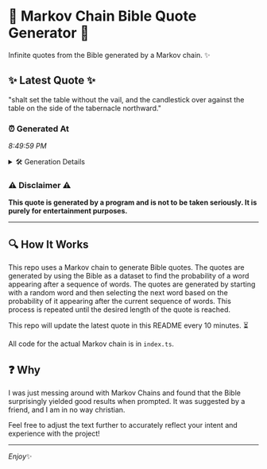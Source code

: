 # 📖 Markov Chain Bible Quote Generator 📖

Infinite quotes from the Bible generated by a Markov chain. ✨

## ✨ Latest Quote ✨
"shalt set the table without the vail, and the candlestick over against the table on the side of the tabernacle northward."

### ⏰ Generated At
*8:49:59 PM*

<details>
    <summary>🛠️ Generation Details</summary>
    <p>
        <strong>🌱 Seed:</strong> shalt<br>
        <strong>🔄 Iterations:</strong> 20<br>
        <strong>📜 Context History:</strong><br>[ shalt ]: set<br>[ shalt, set ]: the<br>[ shalt, set, the ]: table<br>[ shalt, set, the, table ]: without<br>[ shalt, set, the, table, without ]: the<br>[ shalt, set, the, table, without, the ]: vail,<br>[ set, the, table, without, the, vail, ]: and<br>[ the, table, without, the, vail,, and ]: the<br>[ table, without, the, vail,, and, the ]: candlestick<br>[ without, the, vail,, and, the, candlestick ]: over<br>[ the, vail,, and, the, candlestick, over ]: against<br>[ vail,, and, the, candlestick, over, against ]: the<br>[ and, the, candlestick, over, against, the ]: table<br>[ the, candlestick, over, against, the, table ]: on<br>[ candlestick, over, against, the, table, on ]: the<br>[ over, against, the, table, on, the ]: side<br>[ against, the, table, on, the, side ]: of<br>[ the, table, on, the, side, of ]: the<br>[ table, on, the, side, of, the ]: tabernacle<br>[ on, the, side, of, the, tabernacle ]: northward.<br>
    </p>
</details>

### ⚠️ Disclaimer ⚠️
**This quote is generated by a program and is not to be taken seriously. It is purely for entertainment purposes.**

---

## 🔍 How It Works

This repo uses a Markov chain to generate Bible quotes. The quotes are generated by using the Bible as a dataset to find the probability of a word appearing after a sequence of words. The quotes are generated by starting with a random word and then selecting the next word based on the probability of it appearing after the current sequence of words. This process is repeated until the desired length of the quote is reached.

This repo will update the latest quote in this README every 10 minutes. ⏳

All code for the actual Markov chain is in `index.ts`.

## ❓ Why

I was just messing around with Markov Chains and found that the Bible surprisingly yielded good results when prompted. 
It was suggested by a friend, and I am in no way christian.

Feel free to adjust the text further to accurately reflect your intent and experience with the project!

---

*Enjoy*✨
